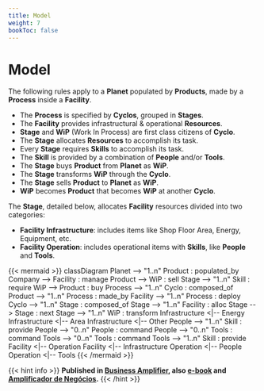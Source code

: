 ```yaml
---
title: Model
weight: 7
bookToc: false
---
```

# Model

The following rules apply to a **Planet** populated by **Products**, made by a **Process** inside a **Facility**.

- The **Process** is specified by **Cyclos**, grouped in **Stages**.
- The **Facility** provides infrastructural & operational **Resources**. 
- **Stage** and **WiP** (Work In Process) are first class citizens of **Cyclo**.
- The **Stage** allocates **Resources** to accomplish its task.
- Every **Stage** requires **Skills** to accomplish its task.
- The **Skill** is provided by a combination of **People** and/or **Tools**.
- The **Stage** buys **Product** from **Planet** as **WiP**.
- The **Stage** transforms **WiP** through the **Cyclo**.
- The **Stage** sells **Product** to **Planet** as **WiP**.
- **WiP** becomes **Product** that becomes **WiP** at another **Cyclo**.

The **Stage**, detailed below, allocates **Facility** resources divided into two categories:

- **Facility Infrastructure**: includes items like Shop Floor Area, Energy, Equipment, etc.
- **Facility Operation**: includes operational items with **Skills**, like **People** and **Tools**.

{{< mermaid >}}
classDiagram
    Planet --> "1..n" Product : populated_by
    Company --> Facility : manage
    Product --> WiP : sell
    Stage --> "1..n" Skill : require
    WiP --> Product : buy
    Process --> "1..n" Cyclo : composed_of
    Product --> "1..n" Process : made_by
    Facility --> "1..n" Process : deploy
    Cyclo --> "1..n" Stage : composed_of
    Stage --> "1..n" Facility : alloc
    Stage --> Stage : next
    Stage --> "1..n" WiP : transform
    Infrastructure <|-- Energy
    Infrastructure <|-- Area
    Infrastructure <|-- Other
    People --> "1..n" Skill : provide
    People --> "0..n" People : command
    People --> "0..n" Tools : command
    Tools --> "0..n" Tools : command
    Tools --> "1..n" Skill : provide
    Facility <|-- Operation
    Facility <|-- Infrastructure
    Operation <|-- People
    Operation <|-- Tools
{{< /mermaid >}}


{{< hint info >}}
**Published in [Business Amplifier](https://www.amazon.com/Business-Amplifier-M-Sc-Motta-Lopes/dp/B083XGK14Q), also [e-book](https://www.amazon.com/Business-Amplifier-Jose-Motta-Lopes-ebook-dp-B086L6V6QY/dp/B086L6V6QY/) and [Amplificador de Negócios](https://www.amazon.com/M-Sc-Jose-Motta-Lopes/dp/8592301009).**
{{< /hint >}}
